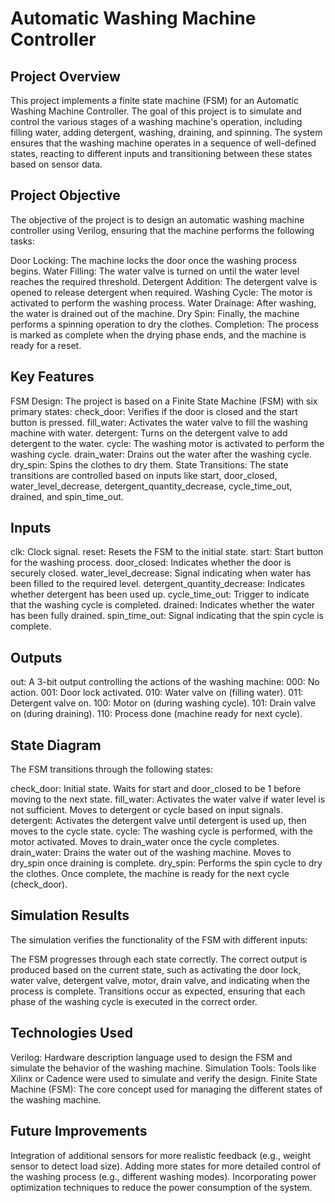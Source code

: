 # Automatic Washing Machine Controller
## Project Overview
This project implements a finite state machine (FSM) for an Automatic Washing Machine Controller. The goal of this project is to simulate and control the various stages of a washing machine's operation, including filling water, adding detergent, washing, draining, and spinning. The system ensures that the washing machine operates in a sequence of well-defined states, reacting to different inputs and transitioning between these states based on sensor data.

## Project Objective
The objective of the project is to design an automatic washing machine controller using Verilog, ensuring that the machine performs the following tasks:

Door Locking: The machine locks the door once the washing process begins.
Water Filling: The water valve is turned on until the water level reaches the required threshold.
Detergent Addition: The detergent valve is opened to release detergent when required.
Washing Cycle: The motor is activated to perform the washing process.
Water Drainage: After washing, the water is drained out of the machine.
Dry Spin: Finally, the machine performs a spinning operation to dry the clothes.
Completion: The process is marked as complete when the drying phase ends, and the machine is ready for a reset.
## Key Features
FSM Design: The project is based on a Finite State Machine (FSM) with six primary states:
check_door: Verifies if the door is closed and the start button is pressed.
fill_water: Activates the water valve to fill the washing machine with water.
detergent: Turns on the detergent valve to add detergent to the water.
cycle: The washing motor is activated to perform the washing cycle.
drain_water: Drains out the water after the washing cycle.
dry_spin: Spins the clothes to dry them.
State Transitions: The state transitions are controlled based on inputs like start, door_closed, water_level_decrease, detergent_quantity_decrease, cycle_time_out, drained, and spin_time_out.
## Inputs
clk: Clock signal.
reset: Resets the FSM to the initial state.
start: Start button for the washing process.
door_closed: Indicates whether the door is securely closed.
water_level_decrease: Signal indicating when water has been filled to the required level.
detergent_quantity_decrease: Indicates whether detergent has been used up.
cycle_time_out: Trigger to indicate that the washing cycle is completed.
drained: Indicates whether the water has been fully drained.
spin_time_out: Signal indicating that the spin cycle is complete.
## Outputs
out: A 3-bit output controlling the actions of the washing machine:
000: No action.
001: Door lock activated.
010: Water valve on (filling water).
011: Detergent valve on.
100: Motor on (during washing cycle).
101: Drain valve on (during draining).
110: Process done (machine ready for next cycle).
## State Diagram
The FSM transitions through the following states:

check_door: Initial state. Waits for start and door_closed to be 1 before moving to the next state.
fill_water: Activates the water valve if water level is not sufficient. Moves to detergent or cycle based on input signals.
detergent: Activates the detergent valve until detergent is used up, then moves to the cycle state.
cycle: The washing cycle is performed, with the motor activated. Moves to drain_water once the cycle completes.
drain_water: Drains the water out of the washing machine. Moves to dry_spin once draining is complete.
dry_spin: Performs the spin cycle to dry the clothes. Once complete, the machine is ready for the next cycle (check_door).
## Simulation Results
The simulation verifies the functionality of the FSM with different inputs:

The FSM progresses through each state correctly.
The correct output is produced based on the current state, such as activating the door lock, water valve, detergent valve, motor, drain valve, and indicating when the process is complete.
Transitions occur as expected, ensuring that each phase of the washing cycle is executed in the correct order.
## Technologies Used
Verilog: Hardware description language used to design the FSM and simulate the behavior of the washing machine.
Simulation Tools: Tools like Xilinx or Cadence were used to simulate and verify the design.
Finite State Machine (FSM): The core concept used for managing the different states of the washing machine.
## Future Improvements
Integration of additional sensors for more realistic feedback (e.g., weight sensor to detect load size).
Adding more states for more detailed control of the washing process (e.g., different washing modes).
Incorporating power optimization techniques to reduce the power consumption of the system.
